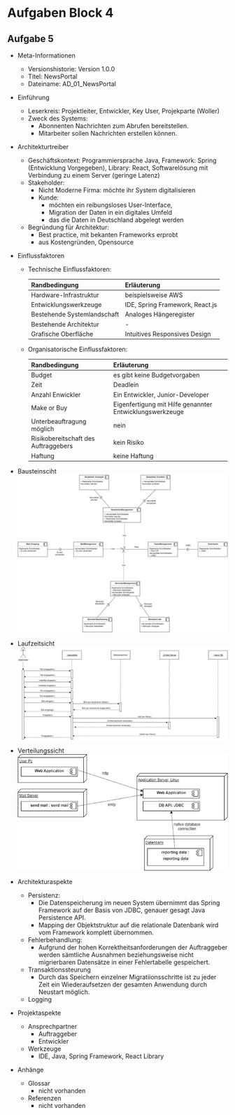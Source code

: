 # Aufgaben Block 4
## Aufgabe 5

* Meta-Informationen  
    * Versionshistorie: Version 1.0.0
    * Titel: NewsPortal
    * Dateiname: AD_01_NewsPortal
* Einführung
    * Leserkreis: Projektleiter, Entwickler, Key User, Projekparte (Woller)
    * Zweck des Systems: 
        * Abonnenten Nachrichten zum Abrufen bereitstellen. 
        * Mitarbeiter sollen Nachrichten erstellen können.
* Architekturtreiber
    * Geschäftskontext: Programmiersprache Java, Framework: Spring (Entwicklung Vorgegeben), Library: React, Softwarelösung mit Verbindung zu einem Server (geringe Latenz)
    * Stakeholder:
        * Nicht Moderne Firma: möchte ihr System digitalisieren    
        * Kunde: 
            * möchten ein reibungsloses User-Interface, 
            * Migration der Daten in ein digitales Umfeld 
            * das die Daten in Deutschland abgelegt werden
    * Begründung für Architektur: 
        * Best practice, mit bekanten Frameworks erprobt 
        * aus Kostengründen, Opensource
* Einflussfaktoren
    * Technische Einflussfaktoren:

        | Randbedingung | Erläuterung |
        |---------------|-------------|
        | Hardware-Infrastruktur | beispielsweise AWS |
        | Entwicklungswerkzeuge | IDE, Spring Framework, React.js |
        | Bestehende Systemlandschaft | Analoges Hängeregister |
        | Bestehende Architektur | - |
        | Grafische Oberfläche | Intuitives Responsives Design |

    * Organisatorische Einflussfaktoren: 

        | Randbedingung | Erläuterung |
        |---------------|-------------|
        | Budget | es gibt keine Budgetvorgaben |
        | Zeit | Deadlein |
        | Anzahl Enwickler | Ein Entwickler, Junior-Developer |
        | Make or Buy | Eigenfertigung mit Hilfe genannter Entwicklungswerkzeuge |
        | Unterbeauftragung möglich | nein |
        | Risikobereitschaft des Auftraggebers | kein Risiko |
        | Haftung | keine Haftung |

* Bausteinsciht
![Komponentendiagramm](https://github.com/ph851res/SWARSOSE20/blob/master/SWAR_SS2020/Images/SwAr_Komponentendiagramm.png)
* Laufzeitsicht
![Sequenzdiagramm](https://github.com/ph851res/SWARSOSE20/blob/master/SWAR_SS2020/Images/SwAr_Sequenzdiagramm.png)  
* Verteilungssicht
![Verteilungsdiagramm](https://github.com/ph851res/SWARSOSE20/blob/master/SWAR_SS2020/Images/SwAr_Verteilungsdiagramm.png)  
* Architekturaspekte
    * Persistenz: 
        * Die Datenspeicherung im neuen System übernimmt das Spring Framework auf der Basis von JDBC, genauer gesagt Java Persistence API. 
        * Mapping der Objektstruktur auf die relationale Datenbank wird vom Framework komplett übernommen.
    * Fehlerbehandlung:
        * Aufgrund der hohen Korrektheitsanforderungen der Auftraggeber werden sämtliche Ausnahmen beziehungsweise nicht migrierbaren Datensätze in einer Fehlertabelle gespeichert.
    * Transaktionssteurung
        * Durch das Speichern einzelner Migratiionsschritte ist zu jeder Zeit ein Wiederaufsetzen der gesamten Anwendung durch Neustart möglich. 
    * Logging

* Projektaspekte
    * Ansprechpartner
        * Auftraggeber
        * Entwickler 
    * Werkzeuge 
        * IDE, Java, Spring Framework, React Library
* Anhänge
    * Glossar
        * nicht vorhanden
    * Referenzen 
        * nicht vorhanden 